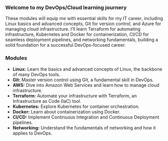 
### Welcome to my DevOps/Cloud learning journery

These modules will equip me with essential skills for my IT career, including Linux basics and advanced concepts, Git for version control, and Azure for managing cloud infrastructure. I’ll learn Terraform for automating infrastructure, Kubernetes and Docker for containerization, CI/CD for seamless deployment pipelines, and networking fundamentals, building a solid foundation for a successful DevOps-focused career.


### Modules

- **Linux:** Learn the basics and advanced concepts of Linux, the backbone of many DevOps tools.
- **Git:** Master version control using Git, a fundamental skill in DevOps.
- **AWS:** Dive into Amazon Web Services and learn how to manage cloud infrastructure.
- **Terraform:** Automate your infrastructure with Terraform, an Infrastructure as Code (IaC) tool.
- **Kubernetes:** Explore Kubernetes for container orchestration.
- **Docker:** Learn about containerization using Docker.
- **CI/CD:** Implement Continuous Integration and Continuous Deployment pipelines.
- **Networking:** Understand the fundamentals of networking and how it applies to DevOps.




